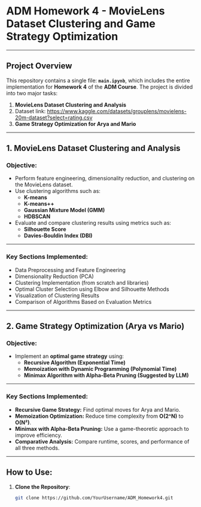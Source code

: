 # **ADM Homework 4 - MovieLens Dataset Clustering and Game Strategy Optimization**

---

## **Project Overview**

This repository contains a single file: **`main.ipynb`**, which includes the entire implementation for **Homework 4** of the **ADM Course**. The project is divided into two major tasks:  

1. **MovieLens Dataset Clustering and Analysis**
2. Dataset link: https://www.kaggle.com/datasets/grouplens/movielens-20m-dataset?select=rating.csv
3. **Game Strategy Optimization for Arya and Mario**

---

## **1. MovieLens Dataset Clustering and Analysis**

### **Objective:**  
- Perform feature engineering, dimensionality reduction, and clustering on the MovieLens dataset.  
- Use clustering algorithms such as:
  - **K-means**
  - **K-means++**
  - **Gaussian Mixture Model (GMM)**
  - **HDBSCAN**  
- Evaluate and compare clustering results using metrics such as:
  - **Silhouette Score**
  - **Davies-Bouldin Index (DBI)**  

---

### **Key Sections Implemented:**  
- Data Preprocessing and Feature Engineering  
- Dimensionality Reduction (PCA)  
- Clustering Implementation (from scratch and libraries)  
- Optimal Cluster Selection using Elbow and Silhouette Methods  
- Visualization of Clustering Results  
- Comparison of Algorithms Based on Evaluation Metrics  

---

## **2. Game Strategy Optimization (Arya vs Mario)**

### **Objective:**  
- Implement an **optimal game strategy** using:
  - **Recursive Algorithm (Exponential Time)**  
  - **Memoization with Dynamic Programming (Polynomial Time)**  
  - **Minimax Algorithm with Alpha-Beta Pruning (Suggested by LLM)**  

---

### **Key Sections Implemented:**  
- **Recursive Game Strategy:** Find optimal moves for Arya and Mario.  
- **Memoization Optimization:** Reduce time complexity from **O(2^N)** to **O(N²)**.  
- **Minimax with Alpha-Beta Pruning:** Use a game-theoretic approach to improve efficiency.  
- **Comparative Analysis:** Compare runtime, scores, and performance of all three methods.  

---

## **How to Use:**  
1. **Clone the Repository**:
   ```bash
   git clone https://github.com/YourUsername/ADM_Homework4.git
